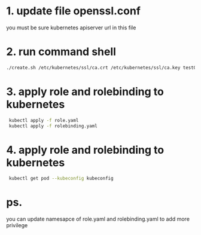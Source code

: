 # 1. update file openssl.conf
you must be sure kubernetes apiserver url in this file
# 2. run command shell
```bash
./create.sh /etc/kubernetes/ssl/ca.crt /etc/kubernetes/ssl/ca.key test002 https://192.168.100.20:6443 test002
```
# 3. apply role and rolebinding to kubernetes
```bash
 kubectl apply -f role.yaml
 kubectl apply -f rolebinding.yaml
```
# 4. apply role and rolebinding to kubernetes
```bash
 kubectl get pod --kubeconfig kubeconfig
```

# ps. 
you can update namesapce of role.yaml and rolebinding.yaml to add more privilege